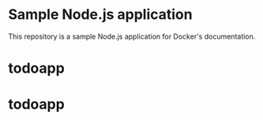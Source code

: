 # Sample Node.js application

This repository is a sample Node.js application for Docker's documentation.
# todoapp
# todoapp
